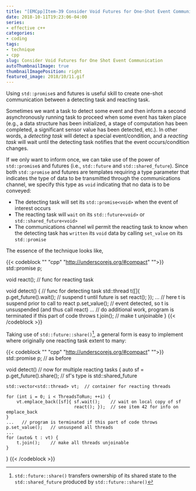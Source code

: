 ```yaml
---
title: "[EMCpp]Item-39 Consider Void Futures for One-Shot Event Communication"
date: 2018-10-11T19:23:06-04:00
series:
- effective c++
categories:
- coding
tags:
- technique
- cpp
slug: Consider Void Futures for One Shot Event Communication
autoThumbnailImage: true
thumbnailImagePosition: right
featured_image: 2018/10/11.gif
---
```


Using `std::promise`s and futures is useful skill to create one-shot communication between a detecting task and reacting task.
<!--more-->

Sometimes we want a task to detect some event and then inform a second asynchronously running task to proceed when some event has taken place (e.g., a data structure has been initialized, a stage of computation has been completed, a significant sensor value has been detected, etc.). In other words, a _detecting task_ will detect a special event/condition, and a _reacting task_ will wait until the detecting task notifies that the event occurs/condition changes.

If we only want to inform once, we can take use of the power of `std::promise`s and futures (i.e., `std::future` and `std::shared_future`). Since both `std::promise` and futures are templates requiring a type parameter that indicates the type of data to be transmitted through the communications channel, we specify this type as `void` indicating that no data is to be conveyed:

* The detecting task will set its `std::promise<void>` when the event of interest occurs
* The reacting task will `wait` on its `std::future<void>` or `std::shared_future<void>`
* The communications channel wil permit the reacting task to know when the detecting task has `written` its `void` data by calling `set_value` on its `std::promise`

The essence of the technique looks like,

{{< codeblock "" "cpp"  "http://underscorejs.org/#compact" "">}}
std::promise<void> p;

void react();     // func for reacting task

void detect() {   // func for detecting task
    std::thread t([]{
        p.get_future().wait();  // suspend t until future is set
        react();
    });
    ...  // here t is suspend prior to call to react
    p.set_value();  // event detected, so t is unsuspended (and thus call react)
    ...   // do additional work, program is terminated if this part of code throws
    t.join();   // make t unjoinable
}
{{< /codeblock >}}

Taking use of `std::future::share()`[^1], a general form is easy to implement where originally one reacting task extent to many: 

{{< codeblock "" "cpp"  "http://underscorejs.org/#compact" "">}}
std::promise<void> p;  // as before

void detect()  // now for multiple reacting tasks
{
    auto sf = p.get_future().share();  // sf's type is std::shared_future<void>

    std::vector<std::thread> vt;  // container for reacting threads

    for (int i = 0; i < ThreadsToRun; ++i) {
        vt.emplace_back([sf]{ sf.wait();    // wait on local copy of sf
                              react(); });  // see item 42 for info on emplace_back
    }
    ...   // program is terminated if this part of code throws
    p.set_value();   // unsuspend all threads
    ...
    for (auto& t : vt) {  
        t.join();    // make all threads unjoinable
    }
}
{{< /codeblock >}}

[^1]: `std::future::share()` transfers ownership of its shared state to the `std::shared_future` produced by `std::future::share()`
